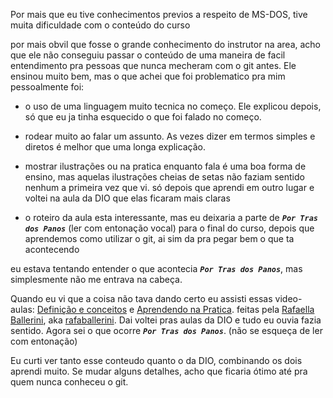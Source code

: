 Por mais que eu tive conhecimentos previos a respeito de MS-DOS, tive muita dificuldade com o conteúdo do curso

por mais obvil que fosse o grande conhecimento do instrutor na area, acho que ele não conseguiu passar o conteúdo de uma maneira de facil entendimento pra pessoas que nunca mecheram com o git antes. Ele ensinou muito bem, mas o que achei que foi problematico pra mim pessoalmente foi:

* o uso de uma linguagem muito tecnica no começo. Ele explicou depois, só que eu ja tinha esquecido o que foi falado no começo.

* rodear muito ao falar um assunto. As vezes dizer em termos simples e diretos é melhor que uma longa explicação. 

* mostrar ilustrações ou na pratica enquanto fala é uma boa forma de ensino, mas aquelas ilustrações cheias de setas não faziam sentido nenhum a primeira vez que vi. só depois que aprendi em outro lugar e voltei na aula da DIO que elas ficaram mais claras

* o roteiro da aula esta interessante, mas eu deixaria a parte de ***`Por Tras dos Panos`*** (ler com entonação vocal) para o final do curso, depois que aprendemos como utilizar o git, ai sim da pra pegar bem o que ta acontecendo

eu estava tentando entender o que acontecia ***`Por Tras dos Panos`***, mas simplesmente não me entrava na cabeça.

Quando eu vi que a coisa não tava dando certo eu assisti essas video-aulas: [Definição e conceitos](https://www.youtube.com/watch?v=DqTITcMq68k) e [Aprendendo na Pratica](https://www.youtube.com/watch?v=UBAX-13g8OM). feitas pela [Rafaella Ballerini](https://www.youtube.com/channel/UC_-uuuZbY0AAt9CViNzvc-Q), aka [rafaballerini](https://github.com/rafaballerini). Dai voltei pras aulas da DIO e tudo eu ouvia fazia sentido. Agora sei o que ocorre ***`Por Tras dos Panos`***. (não se esqueça de ler com entonação)

Eu curti ver tanto esse conteudo quanto o da DIO, combinando os dois aprendi muito. Se mudar alguns detalhes, acho que ficaria ótimo até pra quem nunca conheceu o git.
